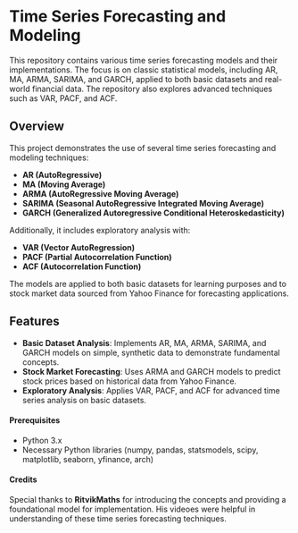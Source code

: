 # Time Series Forecasting and Modeling

This repository contains various time series forecasting models and their implementations. The focus is on classic statistical models, including AR, MA, ARMA, SARIMA, and GARCH, applied to both basic datasets and real-world financial data. The repository also explores advanced techniques such as VAR, PACF, and ACF.

## Overview

This project demonstrates the use of several time series forecasting and modeling techniques:

- **AR (AutoRegressive)**
- **MA (Moving Average)**
- **ARMA (AutoRegressive Moving Average)**
- **SARIMA (Seasonal AutoRegressive Integrated Moving Average)**
- **GARCH (Generalized Autoregressive Conditional Heteroskedasticity)**

Additionally, it includes exploratory analysis with:

- **VAR (Vector AutoRegression)**
- **PACF (Partial Autocorrelation Function)**
- **ACF (Autocorrelation Function)**

The models are applied to both basic datasets for learning purposes and to stock market data sourced from Yahoo Finance for forecasting applications.

## Features

- **Basic Dataset Analysis**: Implements AR, MA, ARMA, SARIMA, and GARCH models on simple, synthetic data to demonstrate fundamental concepts.
- **Stock Market Forecasting**: Uses ARMA and GARCH models to predict stock prices based on historical data from Yahoo Finance.
- **Exploratory Analysis**: Applies VAR, PACF, and ACF for advanced time series analysis on basic datasets.


#### Prerequisites

- Python 3.x
- Necessary Python libraries (numpy, pandas, statsmodels, scipy, matplotlib, seaborn, yfinance, arch)


#### Credits

Special thanks to **RitvikMaths** for introducing the concepts and providing a foundational model for implementation. His videoes were helpful in understanding of these time series forecasting techniques.

